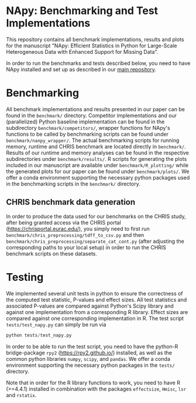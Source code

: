 # NApy: Benchmarking and Test Implementations

This repository contains all benchmark implementations, results and plots for the manuscript "NApy: Efficient Statistics in Python for Large-Scale
Heterogeneous Data with Enhanced Support for Missing Data".

In order to run the benchmarks and tests described below, you need to have NApy installed and set up as described in our [main repository](https://github.com/DyHealthNet/NApy).

# Benchmarking

All benchmark implementations and results presented in our paper can be found in the `benchmark/` directory. Competitor implementations and our (parallelized) Python baseline implementation can be found in the subdirectory `benchmark/competitors/`, wrapper functions for NApy's functions to be called by benchmarking scripts can be found under `benchmark/nanpy_wrapper/`. The actual benchmarking scripts for running memory, runtime and CHRIS benchmark are located directly in `benchmark/`. Results of our runtime and memory analyses can be found in the respective subdirectories under `benchmark/results/`. R scripts for generating the plots included in our manuscript are available under `benchmark/R_plotting/` while the generated plots for our paper can be found under `benchmark/plots/`. We offer a conda environment supporting the necessary python packages used in the benchmarking scripts in the `benchmark/` directory.

## CHRIS benchmark data generation

In order to produce the data used for our benchmarks on the CHRIS study, after being granted access via the CHRIS portal (https://chrisportal.eurac.edu/), you simply need to first run `benchmark/chris_preprocessing/tdff_to_csv.py` and then `benchmark/chris_preprocessing/separate_cat_cont.py` (after adjusting the corresponding paths to your local setup) in order to run the CHRIS benchmark scripts on these datasets.

# Testing

We implemented several unit tests in python to ensure the correctness of the computed test statistic, P-values and effect sizes. All test statistics and associated P-values are compared against Python's Scipy library and against one implementation from a corresponding R library. Effect sizes are compared against one corresponding implementation in R. The test script `tests/test_napy.py` can simply be run via

```python
python tests/test_napy.py
```

In order to be able to run the test script, you need to have the python-R bridge-package `rpy2` (https://rpy2.github.io/) installed, as well as the common python libraries `numpy`, `scipy`, and `pandas`. We offer a conda environment supporting the necessary python packages in the `tests/` directory.

Note that in order for the R library functions to work, you need to have R (>=4.4.1) installed in combination with the packages `effectsize`, `Hmisc`, `lsr` and `rstatix`.
